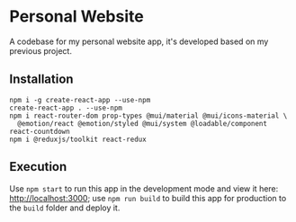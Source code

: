 # Personal Website

A codebase for my personal website app, it's developed based on my previous project.

## Installation

```
npm i -g create-react-app --use-npm
create-react-app . --use-npm
npm i react-router-dom prop-types @mui/material @mui/icons-material \
  @emotion/react @emotion/styled @mui/system @loadable/component react-countdown
npm i @reduxjs/toolkit react-redux
```

## Execution

Use `npm start` to run this app in the development mode and view it here: [http://localhost:3000](http://localhost:3000);
use `npm run build` to build this app for production to the `build` folder and deploy it.
